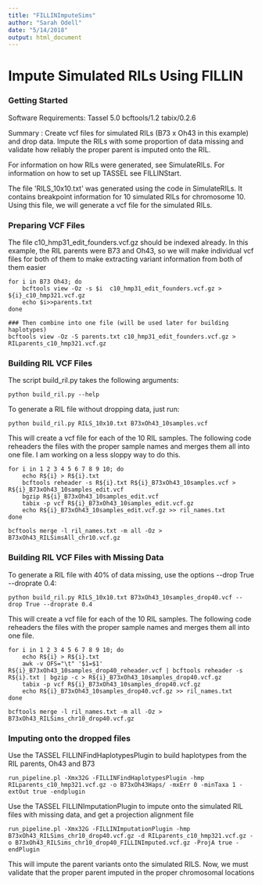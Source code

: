 ```yaml
---
title: "FILLINImputeSims"
author: "Sarah Odell"
date: "5/14/2018"
output: html_document
---
```


# Impute Simulated RILs Using FILLIN

### Getting Started
Software Requirements:
Tassel 5.0
bcftools/1.2
tabix/0.2.6

Summary :
Create vcf files for simulated RILs (B73 x Oh43 in this example) and drop data. 
Impute the RILs with some proportion of data missing and validate how reliably the proper
 parent is imputed onto the RIL.

For information on how RILs were generated, see SimulateRILs. For information on how to
 set up TASSEL see FILLINStart.

The file 'RILS_10x10.txt' was generated using the code in SimulateRILs. It contains 
breakpoint information for 10 simulated RILs for chromosome 10. Using this file, we will
 generate a vcf file for the simulated RILs.

### Preparing VCF Files
The file c10_hmp31_edit_founders.vcf.gz should be indexed already. In this example, the RIL
parents were B73 and Oh43, so we will make individual vcf files for both of them
to make extracting variant information from both of them easier

```{bash extractparents}
for i in B73 Oh43; do
    bcftools view -Oz -s $i  c10_hmp31_edit_founders.vcf.gz > ${i}_c10_hmp321.vcf.gz
    echo $i>>parents.txt 
done

### Then combine into one file (will be used later for building haplotypes)
bcftools view -Oz -S parents.txt c10_hmp31_edit_founders.vcf.gz > RILparents_c10_hmp321.vcf.gz 
```

### Building RIL VCF Files
The script build_ril.py takes the following arguments:

```{bash buildril}
python build_ril.py --help
```

To generate a RIL file without dropping data, just run:

```{bash fullril}
python build_ril.py RILS_10x10.txt B73xOh43_10samples.vcf
```

This will create a vcf file for each of the 10 RIL samples. The following code reheaders
 the files with the proper sample names and merges them all into one file. I am working on
  a less sloppy way to do this.
  
```{bash rilmerge}
for i in 1 2 3 4 5 6 7 8 9 10; do
    echo R${i} > R${i}.txt
    bcftools reheader -s R${i}.txt R${i}_B73xOh43_10samples.vcf > R${i}_B73xOh43_10samples_edit.vcf
    bgzip R${i}_B73xOh43_10samples_edit.vcf
    tabix -p vcf R${i}_B73xOh43_10samples_edit.vcf.gz
    echo R${i}_B73xOh43_10samples_edit.vcf.gz >> ril_names.txt
done

bcftools merge -l ril_names.txt -m all -Oz > B73xOh43_RILSimsAll_chr10.vcf.gz
```

### Building RIL VCF Files with Missing Data

To generate a RIL file with 40% of data missing, use the options --drop True --droprate 0.4:

```{bash dropril}
python build_ril.py RILS_10x10.txt B73xOh43_10samples_drop40.vcf --drop True --droprate 0.4
```

This will create a vcf file for each of the 10 RIL samples. The following code reheaders
 the files with the proper sample names and merges them all into one file.
 
```{bash dropmerge}
for i in 1 2 3 4 5 6 7 8 9 10; do
    echo R${i} > R${i}.txt
    awk -v OFS="\t" '$1=$1' R${i}_B73xOh43_10samples_drop40_reheader.vcf | bcftools reheader -s R${i}.txt | bgzip -c > R${i}_B73xOh43_10samples_drop40.vcf.gz
    tabix -p vcf R${i}_B73xOh43_10samples_drop40.vcf.gz
    echo R${i}_B73xOh43_10samples_drop40.vcf.gz >> ril_names.txt
done

bcftools merge -l ril_names.txt -m all -Oz > B73xOh43_RILSims_chr10_drop40.vcf.gz
```

### Imputing onto the dropped files
Use the TASSEL FILLINFindHaplotypesPlugin to build haplotypes from the RIL parents, Oh43 and B73

```{bash findhaps}
run_pipeline.pl -Xmx32G -FILLINFindHaplotypesPlugin -hmp RILparents_c10_hmp321.vcf.gz -o B73xOh43Haps/ -mxErr 0 -minTaxa 1 -extOut true -endplugin
```

Use the TASSEL FILLINImputationPlugin to impute onto the simulated RIL files with missing data,
and get a projection alignment file

```{bash impute}
run_pipeline.pl -Xmx32G -FILLINImputationPlugin -hmp B73xOh43_RILSims_chr10_drop40.vcf.gz -d RILparents_c10_hmp321.vcf.gz -o B73xOh43_RILSims_chr10_drop40_FILLINImputed.vcf.gz -ProjA true -endPlugin

```

This will impute the parent variants onto the simulated RILS.
Now, we must validate that the proper parent imputed in the proper chromosomal locations








